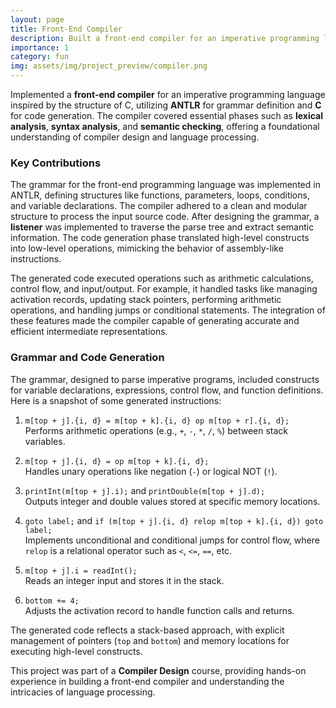 ```yaml
---
layout: page
title: Front-End Compiler
description: Built a front-end compiler for an imperative programming language using ANTLR.
importance: 1
category: fun
img: assets/img/project_preview/compiler.png
---
```


Implemented a **front-end compiler** for an imperative programming language inspired by the structure of C, utilizing **ANTLR** for grammar definition and **C** for code generation. The compiler covered essential phases such as **lexical analysis**, **syntax analysis**, and **semantic checking**, offering a foundational understanding of compiler design and language processing.

### Key Contributions

The grammar for the front-end programming language was implemented in ANTLR, defining structures like functions, parameters, loops, conditions, and variable declarations. The compiler adhered to a clean and modular structure to process the input source code. After designing the grammar, a **listener** was implemented to traverse the parse tree and extract semantic information. The code generation phase translated high-level constructs into low-level operations, mimicking the behavior of assembly-like instructions.

The generated code executed operations such as arithmetic calculations, control flow, and input/output. For example, it handled tasks like managing activation records, updating stack pointers, performing arithmetic operations, and handling jumps or conditional statements. The integration of these features made the compiler capable of generating accurate and efficient intermediate representations.

### Grammar and Code Generation

The grammar, designed to parse imperative programs, included constructs for variable declarations, expressions, control flow, and function definitions. Here is a snapshot of some generated instructions:

1. `m[top + j].{i, d} = m[top + k].{i, d} op m[top + r].{i, d};`  
   Performs arithmetic operations (e.g., `+`, `-`, `*`, `/`, `%`) between stack variables.

2. `m[top + j].{i, d} = op m[top + k].{i, d};`  
   Handles unary operations like negation (`-`) or logical NOT (`!`).

3. `printInt(m[top + j].i);` and `printDouble(m[top + j].d);`  
   Outputs integer and double values stored at specific memory locations.

4. `goto label;` and `if (m[top + j].{i, d} relop m[top + k].{i, d}) goto label;`  
   Implements unconditional and conditional jumps for control flow, where `relop` is a relational operator such as `<`, `<=`, `==`, etc.

5. `m[top + j].i = readInt();`  
   Reads an integer input and stores it in the stack.

6. `bottom += 4;`  
   Adjusts the activation record to handle function calls and returns.

The generated code reflects a stack-based approach, with explicit management of pointers (`top` and `bottom`) and memory locations for executing high-level constructs.

This project was part of a **Compiler Design** course, providing hands-on experience in building a front-end compiler and understanding the intricacies of language processing.